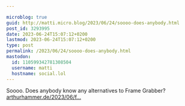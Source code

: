```yaml
---

microblog: true
guid: http://matti.micro.blog/2023/06/24/soooo-does-anybody.html
post_id: 3293995
date: 2023-06-24T15:07:12+0200
lastmod: 2023-06-24T15:07:12+0200
type: post
permalink: /2023/06/24/soooo-does-anybody.html
mastodon:
  id: 110599342781308504
  username: matti
  hostname: social.lol
---
```

Soooo. Does anybody know any alternatives to Frame Grabber? [arthurhammer.de/2023/06/f...](https://arthurhammer.de/2023/06/frame-grabber-acquired/)
